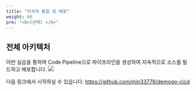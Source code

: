 ```yaml
---
title: "지속적 통합 및 배포"
weight: 60
pre: "<b>(선택) </b>"
---
```


## 전체 아키텍처

이번 실습을 통하여 Code Pipeline으로 파이프라인을 생성하여 지속적으로 소스를 빌드하고 배포합니다.
![](/images/cicd/overall-architecture.png)

다음 링크에서 시작하실 수 있습니다.
https://github.com/min33779/demogo-cicd
